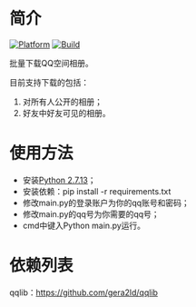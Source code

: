 # 简介
[![Platform](https://img.shields.io/badge/Language-Python%202.7-blue.svg)](https://www.python.org/)
[![Build](https://api.travis-ci.org/youngytj/Qzone_Photo.svg?branch=master)](https://travis-ci.org/youngytj/Qzone_Photo)

批量下载QQ空间相册。

目前支持下载的包括：
1. 对所有人公开的相册；
2. 好友中好友可见的相册。

# 使用方法
* 安装[Python 2.7.13](https://www.python.org/downloads/release/python-2713/)；
* 安装依赖：pip install -r requirements.txt 
* 修改main.py的登录账户为你的qq账号和密码；
* 修改main.py的qq号为你需要的qq号；
* cmd中键入Python main.py运行。

# 依赖列表
qqlib：https://github.com/gera2ld/qqlib
